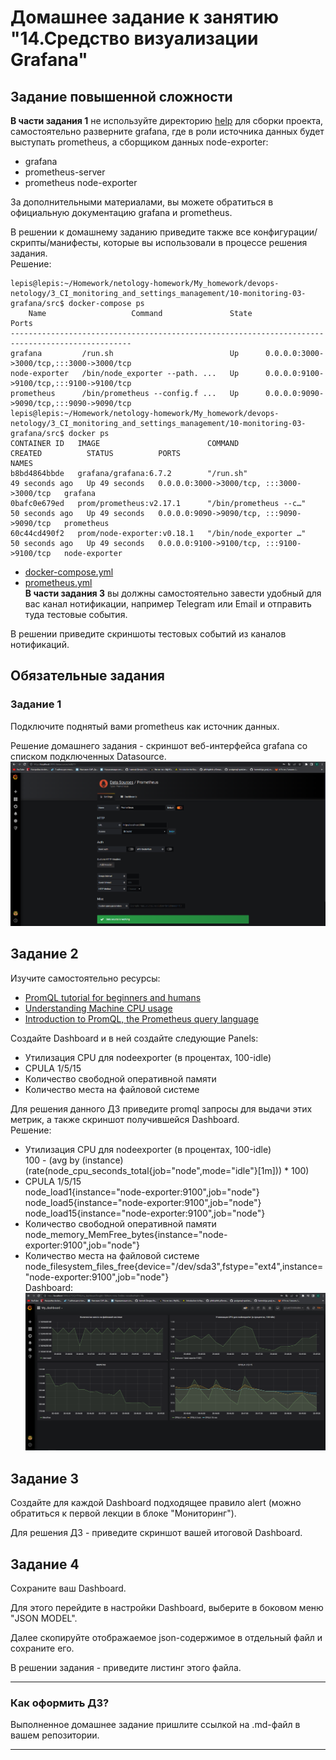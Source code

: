 # Домашнее задание к занятию "14.Средство визуализации Grafana"

## Задание повышенной сложности

**В части задания 1** не используйте директорию [help](./help) для сборки проекта, самостоятельно разверните grafana, где в 
роли источника данных будет выступать prometheus, а сборщиком данных node-exporter:
- grafana
- prometheus-server
- prometheus node-exporter

За дополнительными материалами, вы можете обратиться в официальную документацию grafana и prometheus.

В решении к домашнему заданию приведите также все конфигурации/скрипты/манифесты, которые вы 
использовали в процессе решения задания.  
Решение:   
```
lepis@lepis:~/Homework/netology-homework/My_homework/devops-netology/3_CI_monitoring_and_settings_management/10-monitoring-03-grafana/src$ docker-compose ps
    Name                   Command               State                    Ports                  
-------------------------------------------------------------------------------------------------
grafana         /run.sh                          Up      0.0.0.0:3000->3000/tcp,:::3000->3000/tcp
node-exporter   /bin/node_exporter --path. ...   Up      0.0.0.0:9100->9100/tcp,:::9100->9100/tcp
prometheus      /bin/prometheus --config.f ...   Up      0.0.0.0:9090->9090/tcp,:::9090->9090/tcp
lepis@lepis:~/Homework/netology-homework/My_homework/devops-netology/3_CI_monitoring_and_settings_management/10-monitoring-03-grafana/src$ docker ps
CONTAINER ID   IMAGE                        COMMAND                  CREATED          STATUS          PORTS                                       NAMES
b8bd4864bbde   grafana/grafana:6.7.2        "/run.sh"                49 seconds ago   Up 49 seconds   0.0.0.0:3000->3000/tcp, :::3000->3000/tcp   grafana
0bafc0e679ed   prom/prometheus:v2.17.1      "/bin/prometheus --c…"   50 seconds ago   Up 49 seconds   0.0.0.0:9090->9090/tcp, :::9090->9090/tcp   prometheus
60c44cd490f2   prom/node-exporter:v0.18.1   "/bin/node_exporter …"   50 seconds ago   Up 49 seconds   0.0.0.0:9100->9100/tcp, :::9100->9100/tcp   node-exporter
```
- [docker-compose.yml](https://github.com/Lepisok/devops-netology/blob/main/3_CI_monitoring_and_settings_management/10-monitoring-03-grafana/src/docker-compose.yml)  
- [prometheus.yml](https://github.com/Lepisok/devops-netology/blob/main/3_CI_monitoring_and_settings_management/10-monitoring-03-grafana/src/prometheus/prometheus.yml)  
**В части задания 3** вы должны самостоятельно завести удобный для вас канал нотификации, например Telegram или Email
и отправить туда тестовые события.

В решении приведите скриншоты тестовых событий из каналов нотификаций.

## Обязательные задания

### Задание 1

Подключите поднятый вами prometheus как источник данных.

Решение домашнего задания - скриншот веб-интерфейса grafana со списком подключенных Datasource.  
![img.png](img/img.png)
## Задание 2
Изучите самостоятельно ресурсы:
- [PromQL tutorial for beginners and humans](https://valyala.medium.com/promql-tutorial-for-beginners-9ab455142085)
- [Understanding Machine CPU usage](https://www.robustperception.io/understanding-machine-cpu-usage)
- [Introduction to PromQL, the Prometheus query language](https://grafana.com/blog/2020/02/04/introduction-to-promql-the-prometheus-query-language/)

Создайте Dashboard и в ней создайте следующие Panels:
- Утилизация CPU для nodeexporter (в процентах, 100-idle)
- CPULA 1/5/15
- Количество свободной оперативной памяти
- Количество места на файловой системе

Для решения данного ДЗ приведите promql запросы для выдачи этих метрик, а также скриншот получившейся Dashboard.  
Решение:  
- Утилизация CPU для nodeexporter (в процентах, 100-idle)  
100 - (avg by (instance) (rate(node_cpu_seconds_total{job="node",mode="idle"}[1m])) * 100)  
- CPULA 1/5/15  
node_load1{instance="node-exporter:9100",job="node"}  
node_load5{instance="node-exporter:9100",job="node"}  
node_load15{instance="node-exporter:9100",job="node"}  
- Количество свободной оперативной памяти  
node_memory_MemFree_bytes{instance="node-exporter:9100",job="node"}  
- Количество места на файловой системе  
node_filesystem_files_free{device="/dev/sda3",fstype="ext4",instance="node-exporter:9100",job="node"}  
Dashboard:  
![img.png](img/img_1.png)  
## Задание 3
Создайте для каждой Dashboard подходящее правило alert (можно обратиться к первой лекции в блоке "Мониторинг").

Для решения ДЗ - приведите скриншот вашей итоговой Dashboard.

## Задание 4
Сохраните ваш Dashboard.

Для этого перейдите в настройки Dashboard, выберите в боковом меню "JSON MODEL".

Далее скопируйте отображаемое json-содержимое в отдельный файл и сохраните его.

В решении задания - приведите листинг этого файла.

---

### Как оформить ДЗ?

Выполненное домашнее задание пришлите ссылкой на .md-файл в вашем репозитории.

---
